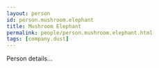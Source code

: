 ```yaml
---
layout: person
id: person.mushroom.elephant
title: Mushroom Elephant
permalink: people/person.mushroom.elephant.html
tags: [company.dust]
---
```


Person details...